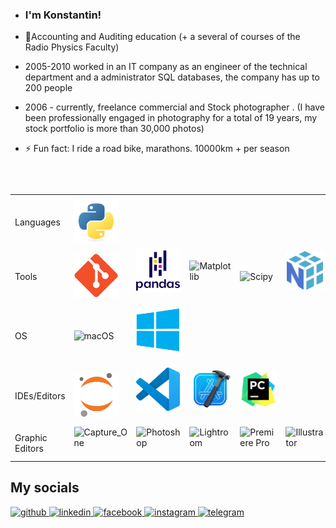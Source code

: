
- ### I'm Konstantin!  
  

- 🔭Accounting and Auditing education (+ a several of courses of the Radio Physics Faculty)  
  

- 2005-2010 worked in an IT company as an engineer of the technical department and a administrator SQL databases, the company has up to 200 people 
  

- 2006 - currently, freelance commercial and Stock photographer . (I have been professionally engaged in photography for a total of 19 years, my stock portfolio is more than 30,000 photos)  
  

- ⚡ Fun fact:  I ride a road bike, marathons.  10000km + per season
<br/>  








<table>
  
</td>
</tr>
</table>
<table>




<td>
  <tr>
      <td> Languages </td>
      <td>
          <img src="https://github.com/devicons/devicon/blob/master/icons/python/python-original.svg" title="Python" width="70"/>&nbsp;
      </td>
  </tr>
  <tr>
      <td> Tools </td>
      <td>
           <img src="https://github.com/devicons/devicon/blob/master/icons/git/git-original.svg" title="Git" width="70"/>&nbsp;
      </td>
      <td>
           <img src="https://github.com/devicons/devicon/blob/master/icons/pandas/pandas-original-wordmark.svg" title="Pandas" width="70"/>&nbsp;
      </td>
      <td>
           <img src="https://upload.wikimedia.org/wikipedia/commons/8/84/Matplotlib_icon.svg" title="Matplotlib" width="70"/>&nbsp;
      </td>
      <td>
           <img src="https://upload.wikimedia.org/wikipedia/commons/b/b2/SCIPY_2.svg" title="Scipy" width="70"/>&nbsp;
      </td>
      <td> 
           <img src="https://github.com/devicons/devicon/blob/master/icons/numpy/numpy-original.svg" title="Numpy" width="70"/>&nbsp;
      </td>
     <td> 
           <img src="https://upload.wikimedia.org/wikipedia/commons/0/05/Scikit_learn_logo_small.svg" title="Sklearn" width="70"/>&nbsp;
      </td>
  </tr>
  <tr>
      <td> OS </td>
      <td>
           <img src="https://upload.wikimedia.org/wikipedia/de/b/b1/MacOS-Logo.svg" title="macOS" width="70"/>&nbsp;
      </td>
      <td>
           <img src="https://github.com/devicons/devicon/blob/master/icons/windows8/windows8-original.svg" title="Windows" width="70"/>&nbsp;
      </td>
    
  </tr>
  <tr>
     <td> IDEs/Editors </td>
      <td>
           <img src="https://github.com/devicons/devicon/blob/master/icons/jupyter/jupyter-original.svg" title="Jupyter" width="70"/>&nbsp;
      </td>
      <td>
           <img src="https://github.com/devicons/devicon/blob/master/icons/vscode/vscode-original.svg" title="Visual Studio Code" width="70"/>&nbsp;
      </td>
      <td>
           <img src="https://github.com/devicons/devicon/blob/master/icons/xcode/xcode-original.svg" title="Xcode" width="70"/>&nbsp;
      </td>
      <td>
           <img src="https://github.com/devicons/devicon/blob/master/icons/pycharm/pycharm-original.svg" title="Pycharm" width="70"/>&nbsp;
      </td>
  </tr>
 <tr>
     <td> Graphic Editors </td>
      <td>
           <img src="https://upload.wikimedia.org/wikipedia/commons/1/1c/Capture_One_New_Logo_.png" title="Capture_One" width="70"/>&nbsp;     
      </td>
      <td>
           <img src="https://profilinator.rishav.dev/skills-assets/photoshop-plain.svg" title="Photoshop" width="70"/>&nbsp;
      </td>
      <td>
           <img src="https://profilinator.rishav.dev/skills-assets/lightroom.png" title="Lightroom" width="70"/>&nbsp;
      </td>
      <td>
           <img src="https://profilinator.rishav.dev/skills-assets/adobepremierepro.png" title="Premiere Pro" width="70"/>&nbsp;
      </td>
      <td>
           <img src="https://profilinator.rishav.dev/skills-assets/adobe_illustrator-icon.svg" title="Illustrator" width="70"/>&nbsp;
      </td>
  </tr>
  
</table>

## My socials 
<a href="https://github.com/kostamalkov" target="_blank">
<img src=https://img.shields.io/badge/github-%2324292e.svg?&style=for-the-badge&logo=github&logoColor=white alt=github style="margin-bottom: 5px;" />
</a>
<a href="https://linkedin.com/in/malkovkosta" target="_blank">
<img src=https://img.shields.io/badge/linkedin-%231E77B5.svg?&style=for-the-badge&logo=linkedin&logoColor=white alt=linkedin style="margin-bottom: 5px;" />
</a>
<a href="https://www.facebook.com/malkovphoto" target="_blank">
<img src=https://img.shields.io/badge/facebook-%232E87FB.svg?&style=for-the-badge&logo=facebook&logoColor=white alt=facebook style="margin-bottom: 5px;" />
</a>
<a href="https://instagram.com/malkovkosta" target="_blank">
<img src=https://img.shields.io/badge/instagram-%23000000.svg?&style=for-the-badge&logo=instagram&logoColor=white alt=instagram style="margin-bottom: 5px;" />
<a href="https://t.me/mkostantin" target="_blank">
<img src=https://img.shields.io/badge/Telegram-2CA5E0?style=for-the-badge&logo=telegram&logoColor=white alt=telegram style="margin-bottom: 5px;" /> 
</a>  
<br/>  



 
